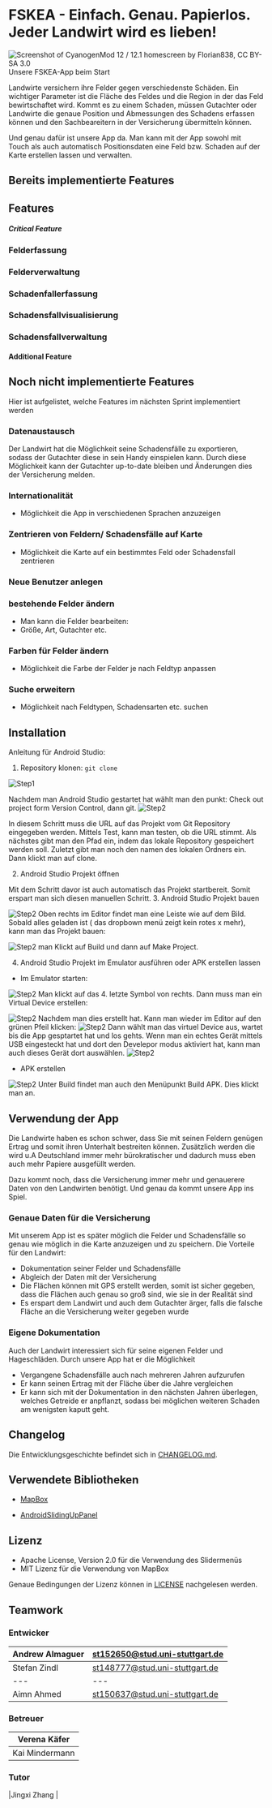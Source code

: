# FSKEA - Einfach. Genau. Papierlos. Jeder Landwirt wird es lieben!

![Screenshot of CyanogenMod 12 / 12.1 homescreen by Florian838, CC BY-SA 3.0](doc/images/app-screenshot.png)  
Unsere FSKEA-App beim Start

Landwirte versichern ihre Felder gegen verschiedenste Schäden. 
Ein wichtiger Parameter ist die Fläche des Feldes und die Region in der das Feld bewirtschaftet wird.
Kommt es zu einem Schaden, müssen Gutachter oder Landwirte die genaue Position und Abmessungen des Schadens erfassen können und den Sachbeareitern in der Versicherung übermitteln können.

Und genau dafür ist unsere App da. Man kann mit der App sowohl mit Touch als auch automatisch Positionsdaten eine Feld bzw. Schaden auf der Karte erstellen lassen und verwalten.

## Bereits implementierte Features

## Features



##### Critical Feature

### Felderfassung


### Felderverwaltung

### Schadenfallerfassung

### Schadensfallvisualisierung

### Schadensfallverwaltung

#### Additional Feature

## Noch nicht implementierte Features
Hier ist aufgelistet, welche Features im nächsten Sprint implementiert werden
### Datenaustausch

Der Landwirt hat die Möglichkeit seine Schadensfälle zu exportieren, sodass der Gutachter diese in sein Handy einspielen kann. Durch diese Möglichkeit kann der Gutachter up-to-date bleiben und Änderungen dies der Versicherung melden.

### Internationalität
- Möglichkeit die App in verschiedenen Sprachen anzuzeigen
### Zentrieren von Feldern/ Schadensfälle auf Karte
- Möglichkeit die Karte auf ein bestimmtes Feld oder Schadensfall zentrieren
### Neue Benutzer anlegen
### bestehende Felder ändern
- Man kann die Felder bearbeiten:
 - Größe, Art, Gutachter etc.
### Farben für Felder ändern
- Möglichkeit die Farbe der Felder je nach Feldtyp anpassen
### Suche erweitern
- Möglichkeit nach Feldtypen, Schadensarten etc. suchen

## Installation
Anleitung für Android Studio:
1. Repository klonen: `git clone`

![Step1](doc/images/tutorial/s1.PNG)

Nachdem man Android Studio gestartet hat wählt man den punkt:
Check out project form Version Control, dann git.
![Step2](doc/images/tutorial/s2.PNG)

In diesem Schritt muss die URL auf das Projekt vom Git Repository eingegeben werden. Mittels Test, kann man testen, ob die URL stimmt.
Als nächstes gibt man den Pfad ein, indem das lokale Repository gespeichert werden soll.
Zuletzt gibt man noch den namen des lokalen Ordners ein. Dann klickt man auf clone.

2. Android Studio Projekt öffnen

Mit dem Schritt davor ist auch automatisch das Projekt startbereit. Somit erspart man sich diesen manuellen Schritt.
3. Android Studio Projekt bauen

![Step2](doc/images/tutorial/s3.PNG)
Oben rechts im Editor findet man eine Leiste wie auf dem Bild. Sobald alles geladen ist ( das dropbown menü zeigt kein rotes x mehr), kann man das Projekt bauen:

![Step2](doc/images/tutorial/s4.PNG)
man Klickt auf Build und dann auf Make Project.

4. Android Studio Projekt im Emulator ausführen oder APK erstellen lassen
- Im Emulator starten:

![Step2](doc/images/tutorial/s3.PNG)
Man klickt auf das 4. letzte Symbol von rechts. Dann muss man ein Virtual Device erstellen:

![Step2](doc/images/tutorial/s5.PNG)
Nachdem man dies erstellt hat. Kann man wieder im Editor auf den grünen Pfeil klicken:
![Step2](doc/images/tutorial/s3.PNG)
Dann wählt man das virtuel Device aus, wartet bis die App gesptartet hat und los gehts. 
Wenn man ein echtes Gerät mittels USB eingesteckt hat und dort den Develepor modus aktiviert hat, kann man auch dieses Gerät dort auswählen.
![Step2](doc/images/tutorial/s6.PNG)


- APK erstellen

![Step2](doc/images/tutorial/s4.PNG)
Unter Build findet man auch den Menüpunkt Build APK. Dies klickt man an.

## Verwendung der App

Die Landwirte haben es schon schwer, dass Sie mit seinen Feldern genügen Ertrag und somit ihren Unterhalt bestreiten können. Zusätzlich werden die wird u.A Deutschland immer mehr bürokratischer und dadurch muss eben auch mehr Papiere ausgefüllt werden.

Dazu kommt noch, dass die Versicherung immer mehr und genauerere Daten von den Landwirten benötigt. Und genau da kommt unsere App ins Spiel.

### Genaue Daten für die Versicherung

Mit unserem App ist es später möglich die Felder und Schadensfälle so genau wie möglich in die Karte anzuzeigen und zu speichern. 
Die Vorteile für den Landwirt:
- Dokumentation seiner Felder und Schadensfälle
- Abgleich der Daten mit der Versicherung
- Die Flächen können mit GPS erstellt werden, somit ist sicher gegeben, dass die Flächen auch genau so groß sind, wie sie in der Realität sind
- Es erspart dem Landwirt und auch dem Gutachter ärger, falls die falsche Fläche an die Versicherung weiter gegeben wurde


### Eigene Dokumentation
Auch der Landwirt interessiert sich für seine eigenen Felder und Hageschläden. Durch unsere App hat er die Möglichkeit
- Vergangene Schadensfälle auch nach mehreren Jahren aufzurufen
- Er kann seinen Ertrag mit der Fläche über die Jahre vergleichen
- Er kann sich mit der Dokumentation in den nächsten Jahren überlegen, welches Getreide er anpflanzt, sodass bei möglichen weiteren Schaden am wenigsten kaputt geht.

## Changelog

Die Entwicklungsgeschichte befindet sich in [CHANGELOG.md](CHANGELOG.md).

## Verwendete Bibliotheken
- [MapBox](https://github.com/mapbox/mapbox-gl-native)

- [AndroidSlidingUpPanel](https://github.com/umano/AndroidSlidingUpPanel)
## Lizenz

- Apache License, Version 2.0 für die Verwendung des Slidermenüs
- MIT Lizenz für die Verwendung von MapBox

Genaue Bedingungen der Lizenz können in [LICENSE](LICENSE) nachgelesen werden.

## Teamwork

### Entwicker

| Andrew Almaguer| st152650@stud.uni-stuttgart.de |
|--- | ---|
| Stefan Zindl | st148777@stud.uni-stuttgart.de |
| --- | --- |
| Aimn Ahmed | st150637@stud.uni-stuttgart.de |

### Betreuer
| Verena Käfer |
| ----------|
| Kai Mindermann |

### Tutor
|Jingxi Zhang |
